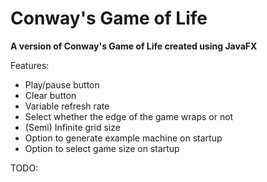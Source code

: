 # Conway's Game of Life
<p><b>A version of Conway's Game of Life created using JavaFX</b></p>
<p>Features:</p>
<ul>
  <li>Play/pause button</li>
  <li>Clear button</li>
  <li>Variable refresh rate</li>
  <li>Select whether the edge of the game wraps or not</li>
  <li>(Semi) Infinite grid size</li>
  <li>Option to generate example machine on startup</li>
  <li>Option to select game size on startup</li>
</ul>
<p>TODO:</p>
<ul>
</ul>
